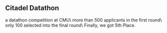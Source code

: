 ## Citadel Datathon
a datathon competition at CMU\\
more than 500 applicants in the first round\\
only 100 selected into the final round\\
Finally, we got 5th Place.
